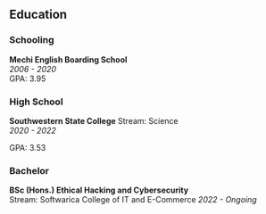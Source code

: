 
## Education

### Schooling
**Mechi English Boarding School**  
*2006 - 2020*  
GPA: 3.95

### High School
**Southwestern State College** 
Stream: Science  
*2020 - 2022*  

GPA: 3.53

### Bachelor
**BSc (Hons.) Ethical Hacking and Cybersecurity**  
Stream: Softwarica College of IT and E-Commerce
*2022 - Ongoing*  


